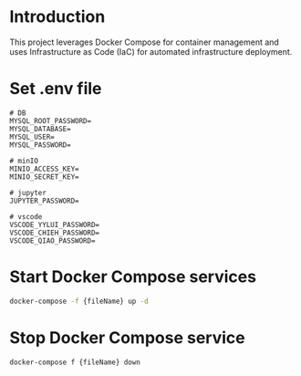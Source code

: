 # Introduction
This project leverages Docker Compose for container management and uses Infrastructure as Code (IaC) for automated infrastructure deployment.

# Set .env file
```env
# DB
MYSQL_ROOT_PASSWORD=
MYSQL_DATABASE=
MYSQL_USER=
MYSQL_PASSWORD=

# minIO
MINIO_ACCESS_KEY=
MINIO_SECRET_KEY=

# jupyter
JUPYTER_PASSWORD=

# vscode
VSCODE_YYLUI_PASSWORD=
VSCODE_CHIEH_PASSWORD=
VSCODE_QIAO_PASSWORD=
```

# Start Docker Compose services
```bash
docker-compose -f {fileName} up -d
```

# Stop Docker Compose service
```bash
docker-compose f {fileName} down
```